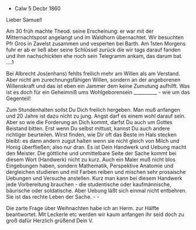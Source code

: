 + Calw 5 Decbr 1860

Lieber Samuel!

Am 30 früh machte Theod. seine Erscheinung: er war mit der Mitternachtspost angelangt und im Waldhorn übernachtet. Wir besuchten Pfr Gros in Zavelst zusammen und vesperten bei Barth. Am 1sten Morgens fuhr er ab er ließ aber seine Schlüssel zurück die wir tags darauf fanden und ihm nachschickten ehe noch sein Telegramm ankam, das darum bat. ....1

Bei Albrecht Jos(enhans) fehlts freilich mehr am Willen als am Verstand. Aber nicht am zurechnungsfähigen Willen, sondern an der angeborenen Willenskraft und das ist eben ein Jammer dem keine Zumutung aufhilft. Was ist es doch für ein Geheimniß ums Wohlgeborensein __________ - wie um das Gegenteil!

Zum Stundenhalten sollst Du Dich freilich hergeben. Man muß anfangen und 20 Jahre ist dazu nicht zu jung. Angst darf es einem wohl darauf sein. Aber so wie die Forderung an Dich kommt, darfst Du auch um Gottes Beistand bitten. Erst wenn Du selbst mittust, kannst Du auch andere richtiger beurteilen. Wirst finden, wie Dir oft das Beste im Hals stecken bleibt: es dann andern zugut halten wenn sie nicht gleich von Milch und Honig überfließen; also nur dran. Es ist Dein Handwerk und Uebung macht den Meister. Die göttliche und unmittelbare Seite der Sache kommt bei diesem Wort (Handwerk) nicht zu kurz. Auch ein Maler muß nicht blos Eingebungen haben, sondern Mathematik, Perspektive Anatomie und dergleichen studieren und mit Farben reiben und mischen sehr prosaische Uebungen und Versuche anstellen. Kurz man kann bei diesem Handwerk jede Vorbereitung brauchen - die studentische oder kaufmännische, bäurische oder soldatische. Aber Uebung läßt sich einmal nicht entbehren. Sie ist das rechte Leben der Sache. - -

Die zarte Frage über Weihnachten habe ich an Herm. zur Hälfte beantwortet. Mit Leckerle etc werden wir kaum anfangen ihr seid doch zu groß dafür 
 Herzlich grüßend Dein
 V.


